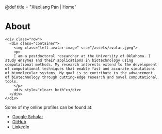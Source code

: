 @def title = "Xiaoliang Pan | Home"

# About

~~~
<div class="row">
  <div class="container">
    <img class="left avatar-image" src="/assets/avatar.jpeg">
    <p>
    I am a postdoctoral researcher at the University of Oklahoma. I study enzymes and their applications in biotechnology using computational methods. My research interests extend to the development of computational techniques that enable fast and accurate simulations of biomolecular systems. My goal is to contribute to the advancement of biotechnology through cutting-edge research and novel computational tools.
    </p>
    <div style="clear: both"></div>      
  </div>
</div>
~~~

Some of my online profiles can be found at:

* [Google Scholar](https://scholar.google.com/citations?hl=en&user=4R4zPNIAAAAJ&view_op=list_works&sortby=pubdate)
* [GitHub](https://github.com/panxl)
* [LinkedIn](https://www.linkedin.com/in/xiaoliang-pan/)
